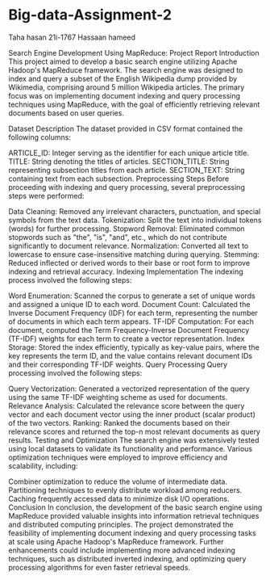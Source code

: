 # Big-data-Assignment-2    
Taha hasan 21i-1767
Hassaan hameed

Search Engine Development Using MapReduce: Project Report
Introduction
This project aimed to develop a basic search engine utilizing Apache Hadoop's MapReduce framework. The search engine was designed to index and query a subset of the English Wikipedia dump provided by Wikimedia, comprising around 5 million Wikipedia articles. The primary focus was on implementing document indexing and query processing techniques using MapReduce, with the goal of efficiently retrieving relevant documents based on user queries.

Dataset Description
The dataset provided in CSV format contained the following columns:

ARTICLE_ID: Integer serving as the identifier for each unique article title.
TITLE: String denoting the titles of articles.
SECTION_TITLE: String representing subsection titles from each article.
SECTION_TEXT: String containing text from each subsection.
Preprocessing Steps
Before proceeding with indexing and query processing, several preprocessing steps were performed:

Data Cleaning: Removed any irrelevant characters, punctuation, and special symbols from the text data.
Tokenization: Split the text into individual tokens (words) for further processing.
Stopword Removal: Eliminated common stopwords such as "the", "is", "and", etc., which do not contribute significantly to document relevance.
Normalization: Converted all text to lowercase to ensure case-insensitive matching during querying.
Stemming: Reduced inflected or derived words to their base or root form to improve indexing and retrieval accuracy.
Indexing Implementation
The indexing process involved the following steps:

Word Enumeration: Scanned the corpus to generate a set of unique words and assigned a unique ID to each word.
Document Count: Calculated the Inverse Document Frequency (IDF) for each term, representing the number of documents in which each term appears.
TF-IDF Computation: For each document, computed the Term Frequency-Inverse Document Frequency (TF-IDF) weights for each term to create a vector representation.
Index Storage: Stored the index efficiently, typically as key-value pairs, where the key represents the term ID, and the value contains relevant document IDs and their corresponding TF-IDF weights.
Query Processing
Query processing involved the following steps:

Query Vectorization: Generated a vectorized representation of the query using the same TF-IDF weighting scheme as used for documents.
Relevance Analysis: Calculated the relevance score between the query vector and each document vector using the inner product (scalar product) of the two vectors.
Ranking: Ranked the documents based on their relevance scores and returned the top-n most relevant documents as query results.
Testing and Optimization
The search engine was extensively tested using local datasets to validate its functionality and performance. Various optimization techniques were employed to improve efficiency and scalability, including:

Combiner optimization to reduce the volume of intermediate data.
Partitioning techniques to evenly distribute workload among reducers.
Caching frequently accessed data to minimize disk I/O operations.
Conclusion
In conclusion, the development of the basic search engine using MapReduce provided valuable insights into information retrieval techniques and distributed computing principles. The project demonstrated the feasibility of implementing document indexing and query processing tasks at scale using Apache Hadoop's MapReduce framework. Further enhancements could include implementing more advanced indexing techniques, such as distributed inverted indexing, and optimizing query processing algorithms for even faster retrieval speeds.
